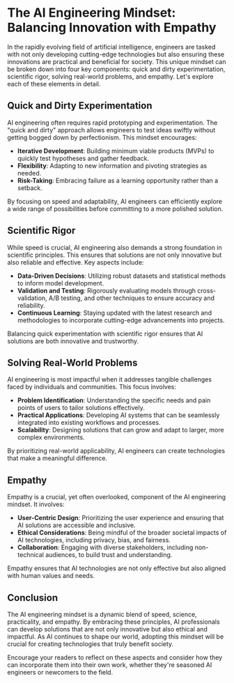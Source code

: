 # The AI Engineering Mindset: Balancing Innovation with Empathy

In the rapidly evolving field of artificial intelligence, engineers are tasked with not only developing cutting-edge technologies but also ensuring these innovations are practical and beneficial for society. This unique mindset can be broken down into four key components: quick and dirty experimentation, scientific rigor, solving real-world problems, and empathy. Let's explore each of these elements in detail.

## Quick and Dirty Experimentation

AI engineering often requires rapid prototyping and experimentation. The "quick and dirty" approach allows engineers to test ideas swiftly without getting bogged down by perfectionism. This mindset encourages:

- **Iterative Development**: Building minimum viable products (MVPs) to quickly test hypotheses and gather feedback.
- **Flexibility**: Adapting to new information and pivoting strategies as needed.
- **Risk-Taking**: Embracing failure as a learning opportunity rather than a setback.

By focusing on speed and adaptability, AI engineers can efficiently explore a wide range of possibilities before committing to a more polished solution.

## Scientific Rigor

While speed is crucial, AI engineering also demands a strong foundation in scientific principles. This ensures that solutions are not only innovative but also reliable and effective. Key aspects include:

- **Data-Driven Decisions**: Utilizing robust datasets and statistical methods to inform model development.
- **Validation and Testing**: Rigorously evaluating models through cross-validation, A/B testing, and other techniques to ensure accuracy and reliability.
- **Continuous Learning**: Staying updated with the latest research and methodologies to incorporate cutting-edge advancements into projects.

Balancing quick experimentation with scientific rigor ensures that AI solutions are both innovative and trustworthy.

## Solving Real-World Problems

AI engineering is most impactful when it addresses tangible challenges faced by individuals and communities. This focus involves:

- **Problem Identification**: Understanding the specific needs and pain points of users to tailor solutions effectively.
- **Practical Applications**: Developing AI systems that can be seamlessly integrated into existing workflows and processes.
- **Scalability**: Designing solutions that can grow and adapt to larger, more complex environments.

By prioritizing real-world applicability, AI engineers can create technologies that make a meaningful difference.

## Empathy

Empathy is a crucial, yet often overlooked, component of the AI engineering mindset. It involves:

- **User-Centric Design**: Prioritizing the user experience and ensuring that AI solutions are accessible and inclusive.
- **Ethical Considerations**: Being mindful of the broader societal impacts of AI technologies, including privacy, bias, and fairness.
- **Collaboration**: Engaging with diverse stakeholders, including non-technical audiences, to build trust and understanding.

Empathy ensures that AI technologies are not only effective but also aligned with human values and needs.

## Conclusion

The AI engineering mindset is a dynamic blend of speed, science, practicality, and empathy. By embracing these principles, AI professionals can develop solutions that are not only innovative but also ethical and impactful. As AI continues to shape our world, adopting this mindset will be crucial for creating technologies that truly benefit society.

Encourage your readers to reflect on these aspects and consider how they can incorporate them into their own work, whether they're seasoned AI engineers or newcomers to the field.